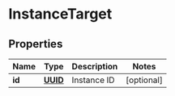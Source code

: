 # InstanceTarget

## Properties
Name | Type | Description | Notes
------------ | ------------- | ------------- | -------------
**id** | [**UUID**](UUID.md) | Instance ID |  [optional]

